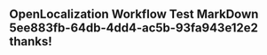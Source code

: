 <properties
ms.topic="hero-topic1"
ms.test1="hero-topic"
ms.test2="test"/>

## OpenLocalization Workflow Test MarkDown 5ee883fb-64db-4dd4-ac5b-93fa943e12e2 thanks!
